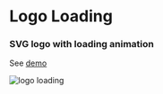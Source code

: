 # Logo Loading
### SVG logo with loading animation
See [demo](https://mrjasonweaver.github.io/logo-loading/)

![logo loading](./logo-loading.gif "SVG logo with loading animation")